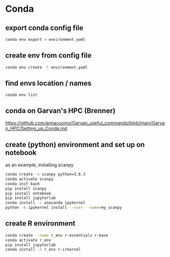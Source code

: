 # Conda

## export conda config file

```bash
conda env export > environment.yaml
```

## create env from config file

```bash
conda env create -f environment.yaml
```

## find envs location / names

`conda env list`

## conda on Garvan's HPC (Brenner)

https://github.com/annacuomo/Garvan_useful_commands/blob/main/Garvan_HPC/Setting_up_Conda.md

## create (python) environment and set up on notebook

as an example, installing scanpy

```bash
conda create -n scanpy python=3.6.3
conda activate scanpy
conda init bash
pip install scanpy
pip install notebook
pip install jupyterlab
conda install -c anaconda ipykernel
python -m ipykernel install --user --name=my_scanpy
```

## create R environment

```bash
conda create --name r_env r-essentials r-base
conda activate r_env
pip install jupyterlab
conda install -n r_env r-irkernel
```
